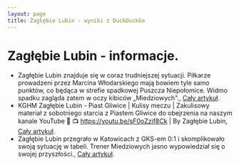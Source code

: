 ```yaml
---
layout: page
title: Zagłębie Lubin - wyniki z DuckDuckGo
---
```

# Zagłębie Lubin - informacje.
  * Zagłębie Lubin znajduje się w coraz trudniejszej sytuacji. Piłkarze prowadzeni przez Marcina Włodarskiego mają bowiem tyle samo punktów, co będąca w strefie spadkowej Puszcza Niepołomice. Widmo spadku zagląda zatem w oczy kibiców „Miedziowych"., [Cały artykuł](https://transfery.info/aktualnosci/zaglebie-lubin-zmienia-trenera/237749).
  * KGHM Zagłębie Lubin - Piast Gliwice | Kulisy meczu | Zakulisowy materiał z sobotniego starcia z Piastem Gliwice do obejrzenia na naszym kanale YouTube 🎥 📺 https://youtu.be/sF0oZzjf8Ck | By Zagłębie Lubin, [Cały artykuł](https://www.facebook.com/KGHMZaglebieLubin/).
  * Zagłębie Lubin przegrało w Katowicach z GKS-em 0:1 i skomplikowało swoją sytuację w tabeli. Trener Miedziowych jasno wypowiedział się o swojej przyszłości., [Cały artykuł](https://sportowefakty.wp.pl/pilka-nozna/1176652/trener-kghm-zaglebia-lubin-o-swojej-przyszlosci).
